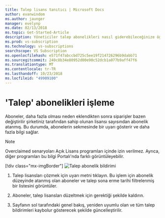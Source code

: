 ```yaml
---
title: Talep lisans tanıtıcı | Microsoft Docs
author: evanwindom
ms.author: jaunger
manager: evelynp
ms.date: 02/13/2018
ms.topic: Get-Started-Article
description: Yöneticiler talep abonelikleri nasıl giderebileceğinize öğrenin
ms.prod: vs-subscription
ms.technology: vs-subscriptions
searchscope: VS Subscription
ms.openlocfilehash: e571f47abccbd725c5ee19f214726296b9dabb71
ms.sourcegitcommit: 240c8b34e80952d00e90c52dcb1a077b9aff47f6
ms.translationtype: MT
ms.contentlocale: tr-TR
ms.lasthandoff: 10/23/2018
ms.locfileid: "49909100"
---
```

# <a name="handling-over-claimed-subscriptions"></a>'Talep' abonelikleri işleme

Aboneler, daha fazla olması neden eklendikten sonra siparişler bazen değiştirilir şirketiniz tarafından sahip olunan lisansı sayısından abonelik atanmış. Bu durumda, abonelerin sekmesinde bir uyarı gösterir ve daha fazla bilgi sağlar. 

> [!NOTE]
> Overclaimed senaryoları Açık Lisans programları içinde izin verilmez.  Ayrıca, diğer programları bu bilgi Portalı'nda farklı görüntüleyebilir. 
> 
> [!div class="mx-imgBorder"]
> ![Talep abonelik bildirimi](_img/over-claimed/over-claimed-alert.png)


1.  Talep lisansları çözmek için uyarı metni tıklayın. Bu işlem için abonelik düzeyinde atanmış olan aboneler ve talep sona erme tarihi filtrelenmiş bir listesini görüntüler. 

2.  Aboneler, talep lisansları düzeltmek için gerektiği şekilde kaldırın. 

3.  Sayfanın sol tarafındaki genel bakış, yeniden uyumlu olan ve tüm talep bildirimleri kaybolur gösterecek şekilde güncelleştirilir. 
